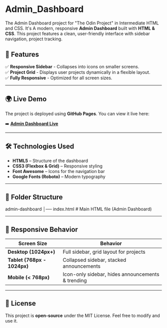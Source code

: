 # Admin_Dashboard
The Admin Dashboard project for "The Odin Project" in Intermediate HTML and CSS. It's A modern, responsive **Admin Dashboard** built with **HTML & CSS**. This project features a clean, user-friendly interface with sidebar navigation, project tracking.

## 🚀 Features

✅ **Responsive Sidebar** - Collapses into icons on smaller screens.  
✅ **Project Grid** - Displays user projects dynamically in a flexible layout.   
✅ **Fully Responsive** - Optimized for all screen sizes.  

---

## 🌍 Live Demo

The project is deployed using **GitHub Pages**. You can view it live here:  

➡️ **[Admin Dashboard Live](https://keebs5225.github.io/Admin-Dashboard/)**  

---

## 🛠 Technologies Used  

- **HTML5** – Structure of the dashboard  
- **CSS3 (Flexbox & Grid)** – Responsive styling  
- **Font Awesome** – Icons for the navigation bar  
- **Google Fonts (Roboto)** – Modern typography  

---

## 📂 Folder Structure

admin-dashboard
│── index.html # Main HTML file (Admin Dashboard) 

---

## 📱 Responsive Behavior

| Screen Size       | Behavior |
|------------------|------------------------------------------------|
| **Desktop (1024px+)** | Full sidebar, grid layout for projects |
| **Tablet (768px - 1024px)** | Collapsed sidebar, stacked announcements |
| **Mobile (< 768px)** | Icon-only sidebar, hides announcements & trending |

---

## 📜 License
This project is **open-source** under the MIT License. Feel free to modify and use it.